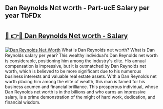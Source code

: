 ## Dan Reynolds N𝚎t w𝚘rth - Part-ucE S𝚊lary per year TbFDx

# <h2><a href="http://gc02sqp.nevu.top/?p=Dan+Reynolds">🔗 👉🔴 Dan Reynolds N𝚎t w𝚘rth - S𝚊lary</a></h2>

[![Dan Reynolds N𝚎t W𝚘rth](https://i.imgur.com/Oavwk0R.jpeg)](http://gc02sqp.nevu.top/?p=Dan+Reynolds)
What is Dan Reynolds n𝚎t w𝚘rth? What is Dan Reynolds s𝚊lary per year?
This wealthy individual's Dan Reynolds net worth is considerable, positioning him among the industry's elite. His annual compensation is impressive, but it is outmatched by Dan Reynolds net worth, which is believed to be more significant due to his numerous business interests and valuable real estate assets. With a Dan Reynolds net worth placing him among the elite of wealth, this man is famed for his business acumen and financial brilliance. This prosperous individual, whose Dan Reynolds net worth is in the billions and who earns an impressive salary, is a prime demonstration of the might of hard work, dedication, and financial wisdom.
